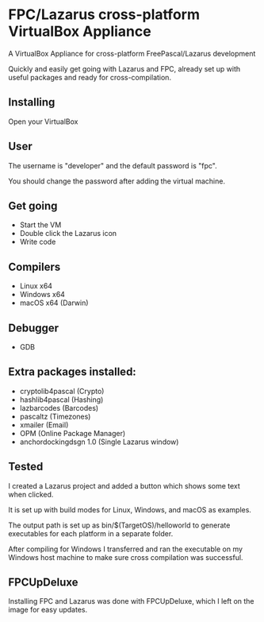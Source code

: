# FPC/Lazarus cross-platform VirtualBox Appliance
A VirtualBox Appliance for cross-platform FreePascal/Lazarus development

Quickly and easily get going with Lazarus and FPC, already set up with useful packages and ready for cross-compilation.

## Installing
Open your VirtualBox

## User
The username is "developer" and the default password is "fpc".

You should change the password after adding the virtual machine.

## Get going
* Start the VM
* Double click the Lazarus icon
* Write code

## Compilers
* Linux x64
* Windows x64
* macOS x64 (Darwin)

## Debugger
* GDB

## Extra packages installed:
* cryptolib4pascal (Crypto)
* hashlib4pascal (Hashing)
* lazbarcodes (Barcodes)
* pascaltz (Timezones)
* xmailer (Email)
* OPM (Online Package Manager)
* anchordockingdsgn 1.0 (Single Lazarus window)

## Tested
I created a Lazarus project and added a button which shows some text when clicked.

It is set up with build modes for Linux, Windows, and macOS as examples.

The output path is set up as bin/$(TargetOS)/helloworld to generate executables for each platform in a separate folder.

After compiling for Windows I transferred and ran the executable on my Windows host machine to make sure cross compilation was successful.

## FPCUpDeluxe
Installing FPC and Lazarus was done with FPCUpDeluxe, which I left on the image for easy updates.
